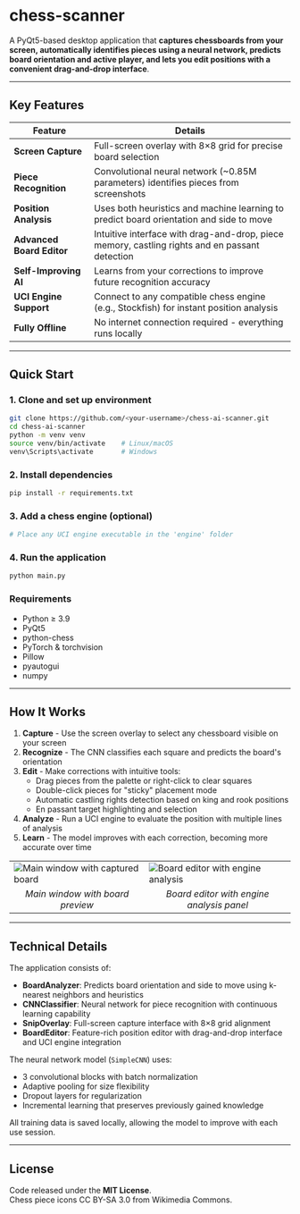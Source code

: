 # chess-scanner

A PyQt5-based desktop application that **captures chessboards from your screen, automatically identifies pieces using a neural network, predicts board orientation and active player, and lets you edit positions with a convenient drag-and-drop interface**.

---

## Key Features

| Feature | Details |
|---------|---------|
| **Screen Capture** | Full-screen overlay with 8×8 grid for precise board selection |
| **Piece Recognition** | Convolutional neural network (~0.85M parameters) identifies pieces from screenshots |
| **Position Analysis** | Uses both heuristics and machine learning to predict board orientation and side to move |
| **Advanced Board Editor** | Intuitive interface with drag-and-drop, piece memory, castling rights and en passant detection |
| **Self-Improving AI** | Learns from your corrections to improve future recognition accuracy |
| **UCI Engine Support** | Connect to any compatible chess engine (e.g., Stockfish) for instant position analysis |
| **Fully Offline** | No internet connection required - everything runs locally |

---

## Quick Start

### 1. Clone and set up environment
```bash
git clone https://github.com/<your-username>/chess-ai-scanner.git
cd chess-ai-scanner
python -m venv venv
source venv/bin/activate    # Linux/macOS
venv\Scripts\activate       # Windows
```

### 2. Install dependencies
```bash
pip install -r requirements.txt
```

### 3. Add a chess engine (optional)
```bash
# Place any UCI engine executable in the 'engine' folder
```

### 4. Run the application
```bash
python main.py
```

### Requirements
- Python ≥ 3.9
- PyQt5
- python-chess
- PyTorch & torchvision
- Pillow
- pyautogui
- numpy

---

## How It Works

1. **Capture** - Use the screen overlay to select any chessboard visible on your screen
2. **Recognize** - The CNN classifies each square and predicts the board's orientation
3. **Edit** - Make corrections with intuitive tools:
   - Drag pieces from the palette or right-click to clear squares
   - Double-click pieces for "sticky" placement mode
   - Automatic castling rights detection based on king and rook positions
   - En passant target highlighting and selection
4. **Analyze** - Run a UCI engine to evaluate the position with multiple lines of analysis
5. **Learn** - The model improves with each correction, becoming more accurate over time

<table>
  <tr>
    <td><img src="https://github.com/user-attachments/assets/c6594f4b-6fff-49b0-a3f3-50baaf257380" alt="Main window with captured board"></td>
    <td><img src="https://github.com/user-attachments/assets/4710b8e6-4b21-446f-897f-7a9f44fafc0f" alt="Board editor with engine analysis"></td>
  </tr>
  <tr>
    <td align="center"><em>Main window with board preview</em></td>
    <td align="center"><em>Board editor with engine analysis panel</em></td>
  </tr>
</table>

---

## Technical Details

The application consists of:

- **BoardAnalyzer**: Predicts board orientation and side to move using k-nearest neighbors and heuristics
- **CNNClassifier**: Neural network for piece recognition with continuous learning capability
- **SnipOverlay**: Full-screen capture interface with 8×8 grid alignment
- **BoardEditor**: Feature-rich position editor with drag-and-drop interface and UCI engine integration

The neural network model (`SimpleCNN`) uses:
- 3 convolutional blocks with batch normalization
- Adaptive pooling for size flexibility
- Dropout layers for regularization
- Incremental learning that preserves previously gained knowledge

All training data is saved locally, allowing the model to improve with each use session.

---

## License

Code released under the **MIT License**.  
Chess piece icons CC BY-SA 3.0 from Wikimedia Commons.
